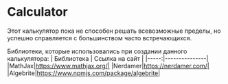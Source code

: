 # Calculator
Этот калькулятор пока не способен решать всевозможные пределы, но успешно справляется с большинством часто встречающихся.

Библиотеки, которые использовались при создании данного калькулятора:
| Библиотека | Ссылка на сайт |
|-----:|---------------|
|MathJax|https://www.mathjax.org/|
|Nerdamer|https://nerdamer.com/|
|Algebrite|https://www.npmjs.com/package/algebrite|

